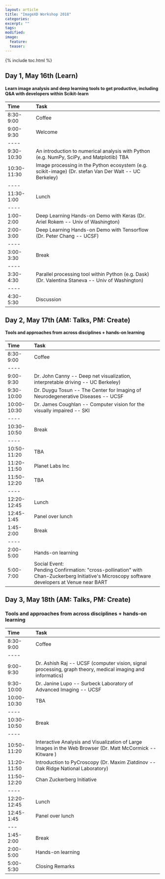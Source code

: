 ```yaml
---
layout: article
title: "ImageXD Workshop 2018"
categories:
excerpt: ""
tags:
modified:
image:
  feature:
  teaser:  
---
```


{% include toc.html %}


## Day 1, May 16th (Learn)

#### Learn image analysis and deep learning tools to get productive, including Q&A with developers within Scikit-learn

| Time        | Task    |
|:------------|:--------|
| 8:30-9:00   | <span class="badge warning">Coffee</span>|
| 9:00-9:30   | Welcome |
|----
| 9:30-10:30  | An introduction to numerical analysis with Python (e.g. NumPy, SciPy, and Matplotlib) TBA |
| 10:30-11:30 | Image processing in the Python ecosystem (e.g. scikit-image) (Dr. stefan Van Der Walt -- UC Berkeley) |
|----
| 11:30-1:00  | <span class="badge warning">Lunch</span>   |
|----
| 1:00-2:00   | Deep Learning Hands-on Demo with Keras (Dr. Ariel Rokem -- Univ of Washington) |
| 2:00-3:00   | Deep Learning Hands-on Demo with Tensorflow (Dr. Peter Chang -- UCSF)   |
|----
| 3:00-3:30   | <span class="badge warning">Break</span>   |
|----
| 3:30-4:30   | Parallel processing tool within Python (e.g. Dask) (Dr. Valentina Staneva -- Univ of Washington) |
|----
| 4:30-5:30   | Discussion |

## Day 2, May 17th (AM: Talks, PM: Create)

#### Tools and approaches from across disciplines + hands-on learning

| Time        | Task    |
|:------------|:--------|
| 8:30-9:00   | <span class="badge warning">Coffee</span>  |
|----
| 9:00-9:30   | Dr. John Canny -- Deep net visualization, interpretable driving  -- UC Berkeley) |
| 9:30-10:00  | Dr. Duygu Tosun -- The Center for Imaging of Neurodegenerative Diseases  -- UCSF |
| 10:00-10:30 | Dr. James Coughlan -- Computer vision for the visually impaired -- SKI |
|----
| 10:30-10:50  | <span class="badge warning">Break</span>   |
|----
| 10:50-11:20  | TBA  |
| 11:20-11:50  | Planet Labs Inc |
| 11:50-12:20  | TBA |
|----
| 12:20-12:45  | <span class="badge warning">Lunch</span>  |
| 12:45-1:45   | <span class="badge success">Panel over lunch</span> |
| 1:45-2:00    | Break |
|----
| 2:00-5:00    | Hands-on learning |
| 5:00-7:00    | <span class="badge danger">Social Event:</span> <br/> Pending Confirmation: "cross-pollination" with Chan-Zuckerberg Initiative's Microscopy software developers at Venue near BART |


## Day 3, May 18th (AM: Talks, PM: Create)

### Tools and approaches from across disciplines + hands-on learning


| Time        | Task    |
|:------------|:--------|
| 8:30-9:00   | <span class="badge warning">Coffee</span>  |
|----
| 9:00-9:30   | Dr. Ashish Raj -- UCSF (computer vision, signal processing, graph theory, medical imaging and informatics)  |
| 9:30-10:00  | Dr. Janine Lupo -- Surbeck Laboratory of Advanced Imaging -- UCSF |
| 10:00-10:30 | TBA |
|----
| 10:30-10:50  | <span class="badge warning">Break</span>   |
|----
| 10:50-11:20  | Interactive Analysis and Visualization of Large Images in the Web Browser (Dr. Matt McCormick -- Kitware )  |
| 11:20-11:50  | Introduction to PyCroscopy (Dr. Maxim Ziatdinov -- Oak Ridge National Laboratory)   |
| 11:50-12:20  | Chan Zuckerberg Initiative |
|----
| 12:20-12:45  | <span class="badge warning">Lunch</span>  |
| 12:45-1:45   | <span class="badge success">Panel over lunch</span> |
|---
| 1:45-2:00    | Break |
| 2:00-5:00    | Hands-on learning |
| 5:00-5:30    | Closing Remarks |

